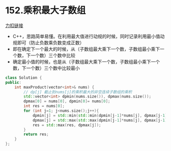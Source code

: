 # 152.乘积最大子数组


[力扣链接](https://leetcode.cn/problems/maximum-product-subarray/description/)

* C++，思路简单易懂。在利用最大值进行动规的时候，同时记录利用最小值动规即可（防止负数乘负数变成正数）
* 即在确定下一个最大的时候，从（子数组最大乘下一个数，子数组最小乘下一个数，下一个数）三个数中比较
* 确定最小值的时候，也是从（子数组最大乘下一个数，子数组最小乘下一个数，下一个数）三个数中比较最小

```cpp
class Solution {
public:
    int maxProduct(vector<int>& nums) {
        // dp[j] 截止到nums[j]的乘积最大的非空连续子数组的乘积
        std::vector<int> dpmin(nums.size()), dpmax(nums.size());
        dpmax[0] = nums[0], dpmin[0]= nums[0];
        int res = nums[0];
        for (int j=1; j<nums.size();j++){
            dpmin[j] = std::min(std::min(dpmin[j-1]*nums[j], dpmax[j-1]*nums[j]), nums[j]);
            dpmax[j] = std::max(std::max(dpmin[j-1]*nums[j], dpmax[j-1]*nums[j]), nums[j]);
            res = std::max(res, dpmax[j]);
        }
        return res;
    }
};
```